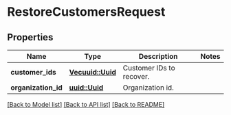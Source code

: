 # RestoreCustomersRequest

## Properties

Name | Type | Description | Notes
------------ | ------------- | ------------- | -------------
**customer_ids** | [**Vec<uuid::Uuid>**](uuid::Uuid.md) | Customer IDs to recover. | 
**organization_id** | [**uuid::Uuid**](uuid::Uuid.md) | Organization id. | 

[[Back to Model list]](../README.md#documentation-for-models) [[Back to API list]](../README.md#documentation-for-api-endpoints) [[Back to README]](../README.md)


